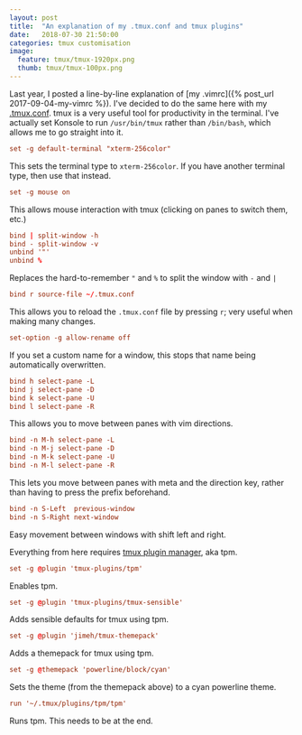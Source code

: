 ```yaml
---
layout: post
title:  "An explanation of my .tmux.conf and tmux plugins"
date:   2018-07-30 21:50:00
categories: tmux customisation
image: 
  feature: tmux/tmux-1920px.png
  thumb: tmux/tmux-100px.png
---
```


Last year, I posted a line-by-line explanation of [my .vimrc]({% post_url 2017-09-04-my-vimrc %}). I've decided to do the same here with my [.tmux.conf](https://github.com/williambl/dotfiles/blob/master/.tmux.conf). tmux is a very useful tool for productivity in the terminal. I've actually set Konsole to run `/usr/bin/tmux` rather than `/bin/bash`, which allows me to go straight into it.

```conf
set -g default-terminal "xterm-256color"
```
This sets the terminal type to `xterm-256color`. If you have another terminal type, then use that instead.


```conf
set -g mouse on
```
This allows mouse interaction with tmux (clicking on panes to switch them, etc.)

```conf
bind | split-window -h
bind - split-window -v
unbind '"'
unbind %
```
Replaces the hard-to-remember `"` and `%` to split the window with `-` and `|`

```conf
bind r source-file ~/.tmux.conf
```
This allows you to reload the `.tmux.conf` file by pressing `r`; very useful when making many changes.

```conf
set-option -g allow-rename off
```
If you set a custom name for a window, this stops that name being automatically overwritten.

```conf
bind h select-pane -L
bind j select-pane -D 
bind k select-pane -U
bind l select-pane -R
```
This allows you to move between panes with vim directions.

```conf
bind -n M-h select-pane -L
bind -n M-j select-pane -D 
bind -n M-k select-pane -U
bind -n M-l select-pane -R
```
This lets you move between panes with meta and the direction key, rather than having to press the prefix beforehand.

```conf
bind -n S-Left  previous-window
bind -n S-Right next-window
```
Easy movement between windows with shift left and right.

Everything from here requires [tmux plugin manager](https://github.com/tmux-plugins/tpm), aka tpm.

```conf
set -g @plugin 'tmux-plugins/tpm'
```
Enables tpm.

```conf
set -g @plugin 'tmux-plugins/tmux-sensible'
```
Adds sensible defaults for tmux using tpm.

```conf
set -g @plugin 'jimeh/tmux-themepack'
```
Adds a themepack for tmux using tpm.

```conf
set -g @themepack 'powerline/block/cyan'
```
Sets the theme (from the themepack above) to a cyan powerline theme.

```conf
run '~/.tmux/plugins/tpm/tpm'
```
Runs tpm. This needs to be at the end.

